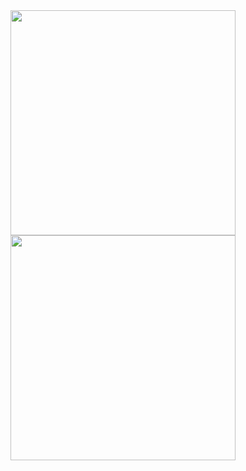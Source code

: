 <img src="https://github-readme-streak-stats.herokuapp.com?user=Hanafi-tech&theme=elegant&date_format=j%20M%5B%20Y%5D" width="360">
<img src="https://github-readme-stats.vercel.app/api?username=Hanafi-tech" width="360">
